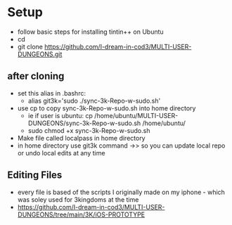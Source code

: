 # Setup
- follow basic steps for installing tintin++ on Ubuntu
- cd
- git clone https://github.com/I-dream-in-cod3/MULTI-USER-DUNGEONS.git

## after cloning
- set this alias in .bashrc:
  - alias git3k='sudo ./sync-3k-Repo-w-sudo.sh'
- use cp to copy sync-3k-Repo-w-sudo.sh into home directory
  - ie if user is ubuntu: cp /home/ubuntu/MULTI-USER-DUNGEONS/sync-3k-Repo-w-sudo.sh /home/ubuntu/ 
  - sudo chmod +x sync-3k-Repo-w-sudo.sh
- Make file called localpass in home directory
- in home directory use git3k command ->> so you can  update local repo or undo local edits at any time
## Editing Files
- every file is based of the scripts I originally made on my iphone - which was soley used for 3kingdoms at the time
- https://github.com/I-dream-in-cod3/MULTI-USER-DUNGEONS/tree/main/3K/iOS-PROTOTYPE
